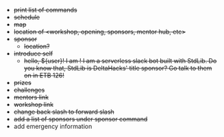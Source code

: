- ~~print list of commands~~
- ~~schedule~~
- ~~map~~
- ~~location of <workshop, opening, sponsors, mentor hub, etc>~~
- ~~sponsor~~
    + ~~location?~~
- ~~introduce self~~
    + ~~hello, ${user}! I am <slack bot name>! I am a serverless slack bot built with StdLib. Do you know that, StdLib is DeltaHacks' title sponsor? Go talk to them on in ETB 126!~~
- ~~prizes~~
- ~~challenges~~
- ~~mentors link~~
- ~~workshop link~~
- ~~change back slash to forward slash~~
- ~~add a list of sponsors under sponsor command~~
- add emergency information